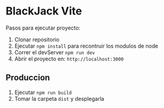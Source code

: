  # BlackJack Vite

 Pasos para ejecutar proyecto:

 1. Clonar repositorio
 2. Ejecutar ```npm install``` para recontruir los modulos de node
 3. Correr el devServer ```npm run dev```
 4. Abrir el proyecto en: ```http://localhost:3000```

 ## Produccion

 1. Ejecutar ```npm run build```
 2. Tomar la carpeta ```dist``` y desplegarla
